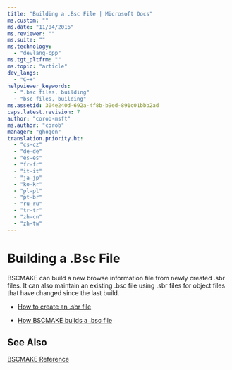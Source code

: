 ```yaml
---
title: "Building a .Bsc File | Microsoft Docs"
ms.custom: ""
ms.date: "11/04/2016"
ms.reviewer: ""
ms.suite: ""
ms.technology: 
  - "devlang-cpp"
ms.tgt_pltfrm: ""
ms.topic: "article"
dev_langs: 
  - "C++"
helpviewer_keywords: 
  - ".bsc files, building"
  - "bsc files, building"
ms.assetid: 304e240d-692a-4f8b-b9ed-891c01bbb2ad
caps.latest.revision: 7
author: "corob-msft"
ms.author: "corob"
manager: "ghogen"
translation.priority.ht: 
  - "cs-cz"
  - "de-de"
  - "es-es"
  - "fr-fr"
  - "it-it"
  - "ja-jp"
  - "ko-kr"
  - "pl-pl"
  - "pt-br"
  - "ru-ru"
  - "tr-tr"
  - "zh-cn"
  - "zh-tw"
---
```

# Building a .Bsc File
BSCMAKE can build a new browse information file from newly created .sbr files. It can also maintain an existing .bsc file using .sbr files for object files that have changed since the last build.  
  
-   [How to create an .sbr file](../../build/reference/creating-an-dot-sbr-file.md)  
  
-   [How BSCMAKE builds a .bsc file](../../build/reference/how-bscmake-builds-a-dot-bsc-file.md)  
  
## See Also  
 [BSCMAKE Reference](../../build/reference/bscmake-reference.md)